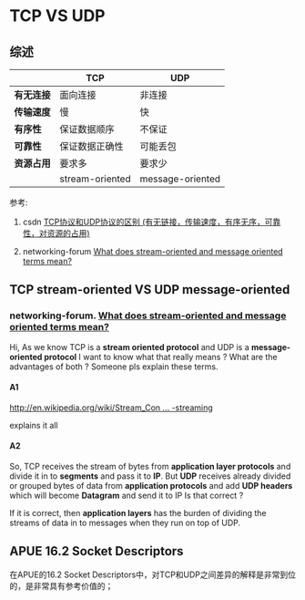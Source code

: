 # TCP VS UDP



## 综述

|              | TCP             | UDP              |
| ------------ | --------------- | ---------------- |
| **有无连接** | 面向连接        | 非连接           |
| **传输速度** | 慢              | 快               |
| **有序性**   | 保证数据顺序    | 不保证           |
| **可靠性**   | 保证数据正确性  | 可能丢包         |
| **资源占用** | 要求多          | 要求少           |
|              | stream-oriented | message-oriented |

参考:

1) csdn [TCP协议和UDP协议的区别 (有无链接，传输速度，有序无序，可靠性，对资源的占用)](https://blog.csdn.net/zjtzjt108/article/details/51093808)

2) networking-forum [What does stream-oriented and message oriented terms mean?](http://www.networking-forum.com/viewtopic.php?t=29253#p197510)



## TCP stream-oriented VS  UDP message-oriented

### networking-forum. [What does stream-oriented and message oriented terms mean?](http://www.networking-forum.com/viewtopic.php?t=29253#p197510)

Hi,
As we know TCP is a **stream oriented protocol** and UDP is a **message-oriented protocol** I want to know what that really means ? What are the advantages of both ? Someone pls explain these terms.



#### A1

 [http://en.wikipedia.org/wiki/Stream_Con ... -streaming](http://en.wikipedia.org/wiki/Stream_Control_Transmission_Protocol#Message-based_multi-streaming)

explains it all  



#### A2

So, TCP receives the stream of bytes from **application layer protocols** and divide it in to **segments** and pass it to **IP**. But **UDP** receives already divided or grouped bytes of data from **application protocols** and add **UDP headers** which will become **Datagram** and send it to IP Is that correct ?

If it is correct, then **application layers** has the burden of dividing the streams of data in to messages when they run on top of UDP.

## APUE 16.2 Socket Descriptors

在APUE的16.2 Socket Descriptors中，对TCP和UDP之间差异的解释是非常到位的，是非常具有参考价值的；



